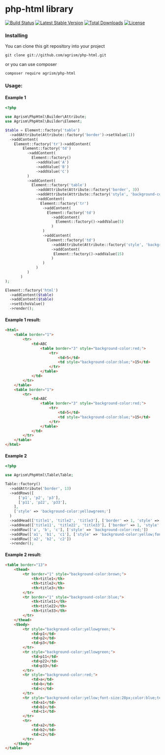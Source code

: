 # php-html library


[![Build Status](https://travis-ci.com/agrism/php-html.svg?branch=master)](https://travis-ci.com/agrism/php-html)
[![Latest Stable Version](https://poser.pugx.org/agrism/php-html/v/stable.svg)](https://packagist.org/packages/agrism/php-html)
[![Total Downloads](https://poser.pugx.org/agrism/php-html/downloads.svg)](https://packagist.org/packages/agrism/php-html)
[![License](https://poser.pugx.org/agrism/php-html/license.svg)](https://packagist.org/packages/agrism/php-html)

### Installing

You can clone this git repository into your project 

```
git clone git://github.com/agrism/php-html.git
```

or you can use composer

```
composer require agrism/php-html
```


### Usage:

#### Example 1
```php
<?php

use Agrism\PhpHtml\Builder\Attribute;
use Agrism\PhpHtml\Builder\Element;

$table = Element::factory('table')
  ->addAttribute(Attribute::factory('border')->setValue(1))
  ->addContent(
    Element::factory('tr')->addContent(
        Element::factory('td')
          ->addContent(
            Element::factory()
              ->addValue('A')
              ->addValue('B')
              ->addValue('C')
          )
          ->addContent(
            Element::factory('table')
              ->addAttribute(Attribute::factory('border', 3))
              ->addAttribute(Attribute::factory('style', 'background-color:red;'))
              ->addContent(
                Element::factory('tr')
                 ->addContent(
                   Element::factory('td')
                     ->addContent(
                       Element::factory()->addValue(5)
                     )
                 )
                 ->addContent(
                   Element::factory('td')
                     ->addAttribute(Attribute::factory('style', 'background-color:blue;'))
                     ->addContent(
                      Element::factory()->addValue(15)
                     )
                 )
              )
          )
       )
);

Element::factory('html')
  ->addContent($table)
  ->addContent($table)
  ->setEchoValue()
  ->render();
```
#### Example 1 result:
```html
<html>
    <table border="1">
        <tr>
            <td>ABC
                <table border="3" style="background-color:red;">
                    <tr>
                        <td>5</td>
                        <td style="background-color:blue;">15</td>
                    </tr>
                </table>
            </td>
        </tr>
    </table>
    <table border="1">
        <tr>
            <td>ABC
                <table border="3" style="background-color:red;">
                    <tr>
                        <td>5</td>
                        <td style="background-color:blue;">15</td>
                    </tr>
                </table>
            </td>
        </tr>
    </table>
</html>
```


#### Example 2
```php
<?php

use Agrism\PhpHtml\Table\Table;

Table::factory()
  ->addAttribute('border', 13)
  ->addRows([
      ['p1', 'p2', 'p3'],
      ['p11', 'p22', 'p33'],
    ], 
    ['style' => 'background-color:yellowgreen;']
  )
  ->addHead(['title1', 'title2', 'title3'], ['border' => 1, 'style' => 'background-color:brown;'])
  ->addHead(['title11', 'title22', 'title33'], ['border' => 1, 'style' => 'background-color:blue;'])
  ->addRow(['a', 'b', 'c'], ['style' => 'background-color:red;'])
  ->addRow(['a1', 'b1', 'c1'], ['style' => 'background-color:yellow;font-size:28px;color:blue;text-align:right'])
  ->addRow(['a2', 'b2', 'c2'])
  ->render();     

```

#### Example 2 result:
```html
<table border="13">
    <thead>
        <tr border="1" style="background-color:brown;">
            <th>title1</th>
            <th>title2</th>
            <th>title3</th>
        </tr>
        <tr border="1" style="background-color:blue;">
            <th>title11</th>
            <th>title22</th>
            <th>title33</th>
        </tr>
    </thead>
    <tbody>
        <tr style="background-color:yellowgreen;">
            <td>p1</td>
            <td>p2</td>
            <td>p3</td>
        </tr>
        <tr style="background-color:yellowgreen;">
            <td>p11</td>
            <td>p22</td>
            <td>p33</td>
        </tr>
        <tr style="background-color:red;">
            <td>a</td>
            <td>b</td>
            <td>c</td>
        </tr>
        <tr style="background-color:yellow;font-size:28px;color:blue;text-align:right">
            <td>a1</td>
            <td>b1</td>
            <td>c1</td>
        </tr>
        <tr>
            <td>a2</td>
            <td>b2</td>
            <td>c2</td>
        </tr>
    </tbody>
</table>
```
